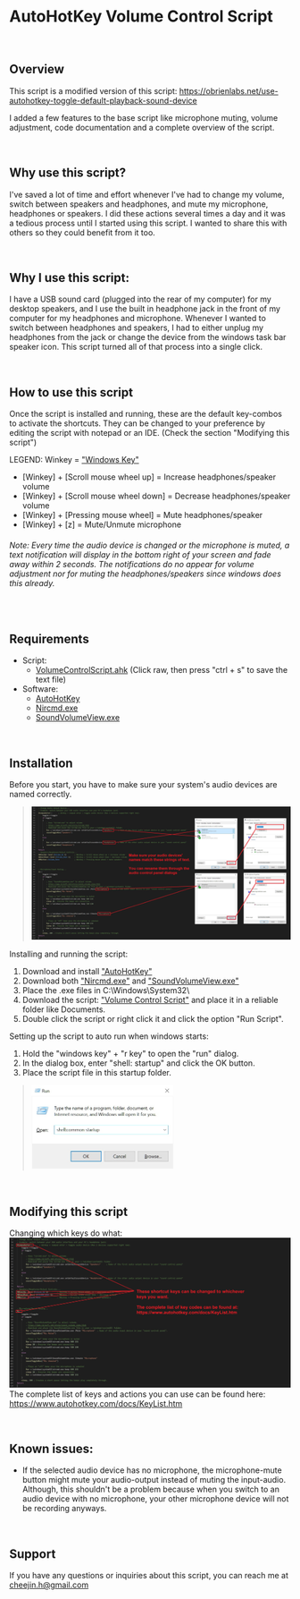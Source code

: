 # AutoHotKey Volume Control Script

&nbsp;
## Overview
This script is a modified version of this script: https://obrienlabs.net/use-autohotkey-toggle-default-playback-sound-device  

I added a few features to the base script like microphone muting, volume adjustment, code documentation and a complete overview of the script.

&nbsp;
## Why use this script?
I've saved a lot of time and effort whenever I've had to change my volume, switch between speakers and headphones, and mute my microphone, headphones or speakers. I did these actions several times a day and it was a tedious process until I started using this script. I wanted to share this with others so they could benefit from it too.

&nbsp;
## Why I use this script:
I have a USB sound card (plugged into the rear of my computer) for my desktop speakers, and I use the built in headphone jack in the front of my computer for my headphones and microphone. Whenever I wanted to switch between headphones and speakers, I had to either unplug my headphones from the jack or change the device from the windows task bar speaker icon. This script turned all of that process into a single click.

&nbsp;
## How to use this script
Once the script is installed and running, these are the default key-combos to activate the shortcuts. They can be changed to your preference by editing the script with notepad or an IDE. (Check the section "Modifying this script")

LEGEND: Winkey = ["Windows Key"](./ignoreThisFolder/img_winkey.jpg)
* [Winkey] + [Scroll mouse wheel up] = Increase headphones/speaker volume
* [Winkey] + [Scroll mouse wheel down] = Decrease headphones/speaker volume
* [Winkey] + [Pressing mouse wheel] = Mute headphones/speaker
* [Winkey] + [z] = Mute/Unmute microphone

###### Note: Every time the audio device is changed or the microphone is muted, a text notification will display in the bottom right of your screen and fade away within 2 seconds. The notifications do no appear for volume adjustment nor for muting the headphones/speakers since windows does this already.

&nbsp;
## Requirements 
* Script:
  * [VolumeControlScript.ahk](./VolumeControlScript.ahk) (Click raw, then press "ctrl + s" to save the text file)
* Software:
  * [AutoHotKey](https://www.autohotkey.com/)  
  * [Nircmd.exe](https://www.nirsoft.net/utils/nircmd.html)  
  * [SoundVolumeView.exe](https://www.nirsoft.net/utils/sound_volume_view.html)

&nbsp;
## Installation
Before you start, you have to make sure your system's audio devices are named correctly.  
> ![There should be an image here... Looks like it's missing](./ignoreThisFolder/img_code_deviceNames.jpg?raw=true "Device Names")

Installing and running the script:
1. Download and install ["AutoHotKey"](https://www.autohotkey.com/)
1. Download both ["Nircmd.exe"](https://www.nirsoft.net/utils/nircmd.html) and ["SoundVolumeView.exe"](https://www.nirsoft.net/utils/sound_volume_view.html)  
1. Place the .exe files in C:\Windows\System32\  
1. Download the script: ["Volume Control Script"](https://github.com/h-cheema/Autohotkey-Volume-Control-Script/blob/master/VolumeControlScript.ahk) and place it in a reliable folder like Documents.  
1. Double click the script or right click it and click the option "Run Script".  


Setting up the script to auto run when windows starts:
1. Hold the "windows key" + "r key" to open the "run" dialog.
1. In the dialog box, enter "shell: startup" and click the OK button.
1. Place the script file in this startup folder.
> <img src="./ignoreThisFolder/img_startup.jpg" height="150">

&nbsp;
## Modifying this script
Changing which keys do what:
![There should be an image here... Looks like it's missing](./ignoreThisFolder/img_code_keys.JPG?raw=true "Keys")
The complete list of keys and actions you can use can be found here: https://www.autohotkey.com/docs/KeyList.htm

&nbsp;
## Known issues:
* If the selected audio device has no microphone, the microphone-mute button might mute your audio-output instead of muting the input-audio. Although, this shouldn't be a problem because when you switch to an audio device with no microphone, your other microphone device will not be recording anyways.

&nbsp;
## Support
If you have any questions or inquiries about this script, you can reach me at cheejin.h@gmail.com
